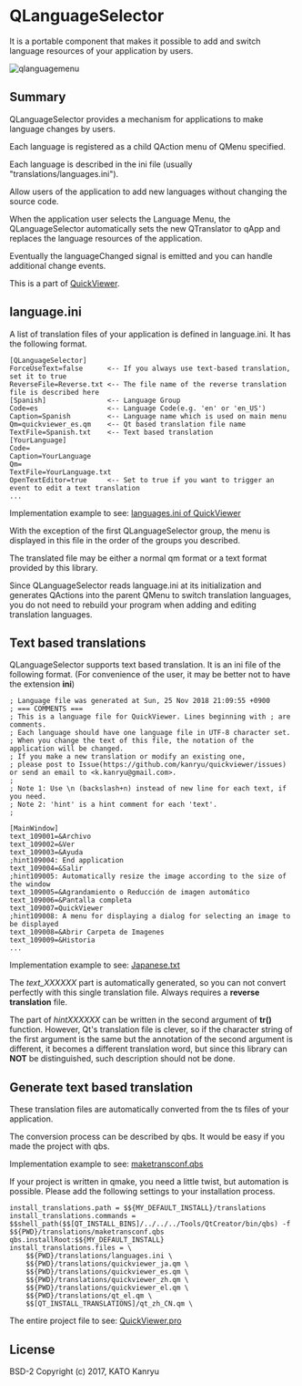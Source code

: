 # QLanguageSelector
It is a portable component that makes it possible to add and switch language resources of your application by users.

![qlanguagemenu](https://user-images.githubusercontent.com/759165/49052552-b3479e00-f22f-11e8-87e3-e1568d29413d.png)

## Summary

QLanguageSelector provides a mechanism for applications to make language changes by users.

Each language is registered as a child QAction menu of QMenu specified.

Each language is described in the ini file (usually "translations/languages.ini").

Allow users of the application to add new languages without changing the source code.

When the application user selects the Language Menu,
 the QLanguageSelector automatically sets the new QTranslator
 to qApp and replaces the language resources of the application.

Eventually the languageChanged signal is emitted and you can handle additional change events.


This is a part of [QuickViewer](https://github.com/kanryu/quickviewer).

## language.ini

A list of translation files of your application is defined in language.ini. It has the following format.

```
[QLanguageSelector]
ForceUseText=false      <-- If you always use text-based translation, set it to true
ReverseFile=Reverse.txt <-- The file name of the reverse translation file is described here
[Spanish]               <-- Language Group
Code=es                 <-- Language Code(e.g. 'en' or 'en_US')
Caption=Spanish         <-- Language name which is used on main menu
Qm=quickviewer_es.qm    <-- Qt based translation file name
TextFile=Spanish.txt    <-- Text based translation
[YourLanguage]
Code=
Caption=YourLanguage
Qm=
TextFile=YourLanguage.txt
OpenTextEditor=true     <-- Set to true if you want to trigger an event to edit a text translation
...
```

Implementation example to see: [languages.ini of QuickViewer](https://github.com/kanryu/quickviewer/blob/master/QuickViewer/translations/languages.ini)

With the exception of the first QLanguageSelector group, the menu is displayed in this file in the order of the groups you described.

The translated file may be either a normal qm format or a text format provided by this library.

Since QLanguageSelector reads language.ini at its initialization and generates QActions into the parent QMenu to switch translation languages, you do not need to rebuild your program when adding and editing translation languages.

## Text based translations

QLanguageSelector supports text based translation. It is an ini file of the following format. (For convenience of the user, it may be better not to have the extension **ini**)

```
; Language file was generated at Sun, 25 Nov 2018 21:09:55 +0900
; === COMMENTS ===
; This is a language file for QuickViewer. Lines beginning with ; are comments.
; Each language should have one language file in UTF-8 character set.
; When you change the text of this file, the notation of the application will be changed.
; If you make a new translation or modify an existing one,
; please post to Issue(https://github.com/kanryu/quickviewer/issues) or send an email to <k.kanryu@gmail.com>.
; 
; Note 1: Use \n (backslash+n) instead of new line for each text, if you need.
; Note 2: 'hint' is a hint comment for each 'text'.
; 

[MainWindow]
text_109001=&Archivo
text_109002=&Ver
text_109003=&Ayuda
;hint109004: End application
text_109004=&Salir
;hint109005: Automatically resize the image according to the size of the window
text_109005=&Agrandamiento o Reducción de imagen automático
text_109006=&Pantalla completa
text_109007=QuickViewer
;hint109008: A menu for displaying a dialog for selecting an image to be displayed
text_109008=&Abrir Carpeta de Imagenes
text_109009=&Historia
...
```

Implementation example to see: [Japanese.txt](https://gist.github.com/kanryu/e935cd60afbd0f7f770755dd1113ff99)

The *text_XXXXXX* part is automatically generated, so you can not convert perfectly with this single translation file. Always requires a **reverse translation** file.

The part of *hintXXXXXX* can be written in the second argument of **tr()** function. However, Qt's translation file is clever, so if the character string of the first argument is the same but the annotation of the second argument is different, it becomes a different translation word, but since this library can **NOT** be distinguished, such description should not be done.

## Generate text based translation

These translation files are automatically converted from the ts files of your application.

The conversion process can be described by qbs. It would be easy if you made the project with qbs.

Implementation example to see: [maketransconf.qbs](https://github.com/kanryu/quickviewer/blob/master/QuickViewer/translations/maketransconf.qbs)


If your project is written in qmake, you need a little twist, but automation is possible. Please add the following settings to your installation process.


    install_translations.path = $${MY_DEFAULT_INSTALL}/translations
    install_translations.commands = $$shell_path($$[QT_INSTALL_BINS]/../../../Tools/QtCreator/bin/qbs) -f $${PWD}/translations/maketransconf.qbs qbs.installRoot:$${MY_DEFAULT_INSTALL}
    install_translations.files = \
        $${PWD}/translations/languages.ini \
        $${PWD}/translations/quickviewer_ja.qm \
        $${PWD}/translations/quickviewer_es.qm \
        $${PWD}/translations/quickviewer_zh.qm \
        $${PWD}/translations/quickviewer_el.qm \
        $${PWD}/translations/qt_el.qm \
        $$[QT_INSTALL_TRANSLATIONS]/qt_zh_CN.qm \

The entire project file to see: [QuickViewer.pro](https://github.com/kanryu/quickviewer/blob/master/QuickViewer/QuickViewer.pro)

## License
BSD-2
Copyright (c) 2017, KATO Kanryu



